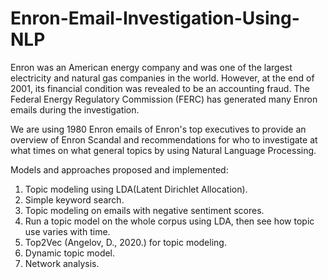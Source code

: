 # Enron-Email-Investigation-Using-NLP

Enron was an American energy company and was one of the largest electricity and natural gas companies in the world. However, at the end of 2001, its financial condition was revealed to be an accounting fraud. The Federal Energy Regulatory Commission (FERC) has generated many Enron emails during the investigation.

We are using 1980 Enron emails of Enron's top executives to provide an overview of Enron Scandal and recommendations for who to investigate at what times on what general topics by using Natural Language Processing.

Models and approaches proposed and implemented:
1. Topic modeling using LDA(Latent Dirichlet Allocation).
2. Simple keyword search.
3. Topic modeling on emails with negative sentiment scores.
4. Run a topic model on the whole corpus using LDA, then see how topic use varies with time.
5. Top2Vec (Angelov, D., 2020.) for topic modeling.
6. Dynamic topic model.
7. Network analysis.

